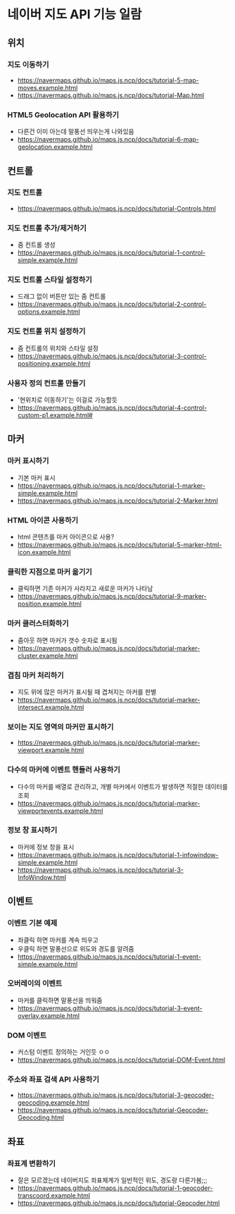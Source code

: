 # 네이버 지도 API 기능 일람
## 위치
### 지도 이동하기
- https://navermaps.github.io/maps.js.ncp/docs/tutorial-5-map-moves.example.html
- https://navermaps.github.io/maps.js.ncp/docs/tutorial-Map.html

### HTML5 Geolocation API 활용하기
- 다른건 이미 아는데 말풍선 띄우는게 나와있음
- https://navermaps.github.io/maps.js.ncp/docs/tutorial-6-map-geolocation.example.html



## 컨트롤
### 지도 컨트롤
- https://navermaps.github.io/maps.js.ncp/docs/tutorial-Controls.html

### 지도 컨트롤 추가/제거하기
- 줌 컨트롤 생성
- https://navermaps.github.io/maps.js.ncp/docs/tutorial-1-control-simple.example.html

### 지도 컨트롤 스타일 설정하기
- 드래그 없이 버튼만 있는 줌 컨트롤
- https://navermaps.github.io/maps.js.ncp/docs/tutorial-2-control-options.example.html

### 지도 컨트롤 위치 설정하기
- 줌 컨트롤의 위치와 스타일 설정
- https://navermaps.github.io/maps.js.ncp/docs/tutorial-3-control-positioning.example.html

### 사용자 정의 컨트롤 만들기
- '현위치로 이동하기'는 이걸로 가능할듯
- https://navermaps.github.io/maps.js.ncp/docs/tutorial-4-control-custom-p1.example.html#



## 마커
### 마커 표시하기
- 기본 마커 표시
- https://navermaps.github.io/maps.js.ncp/docs/tutorial-1-marker-simple.example.html
- https://navermaps.github.io/maps.js.ncp/docs/tutorial-2-Marker.html

### HTML 아이콘 사용하기
- html 콘텐츠를 마커 아이콘으로 사용?
- https://navermaps.github.io/maps.js.ncp/docs/tutorial-5-marker-html-icon.example.html

### 클릭한 지점으로 마커 옮기기
- 클릭하면 기존 마커가 사라지고 새로운 마커가 나타남
- https://navermaps.github.io/maps.js.ncp/docs/tutorial-9-marker-position.example.html

### 마커 클러스터화하기
- 줌아웃 하면 마커가 갯수 숫자로 표시됨
- https://navermaps.github.io/maps.js.ncp/docs/tutorial-marker-cluster.example.html

### 겹침 마커 처리하기
- 지도 위에 많은 마커가 표시될 때 겹쳐지는 마커를 판별
- https://navermaps.github.io/maps.js.ncp/docs/tutorial-marker-intersect.example.html

### 보이는 지도 영역의 마커만 표시하기
- https://navermaps.github.io/maps.js.ncp/docs/tutorial-marker-viewport.example.html

### 다수의 마커에 이벤트 핸들러 사용하기
- 다수의 마커를 배열로 관리하고, 개별 마커에서 이벤트가 발생하면 적절한 데이터를 조회
- https://navermaps.github.io/maps.js.ncp/docs/tutorial-marker-viewportevents.example.html

### 정보 창 표시하기
- 마커에 정보 창을 표시
- https://navermaps.github.io/maps.js.ncp/docs/tutorial-1-infowindow-simple.example.html
- https://navermaps.github.io/maps.js.ncp/docs/tutorial-3-InfoWindow.html



## 이벤트
### 이벤트 기본 예제
- 좌클릭 하면 마커를 계속 띄우고
- 우클릭 하면 말풍선으로 위도와 경도를 알려줌
- https://navermaps.github.io/maps.js.ncp/docs/tutorial-1-event-simple.example.html

### 오버레이의 이벤트
- 마커를 클릭하면 말풍선을 띄워줌
- https://navermaps.github.io/maps.js.ncp/docs/tutorial-3-event-overlay.example.html

### DOM 이벤트
- 커스텀 이벤트 정의하는 거인듯 ㅇㅇ
- https://navermaps.github.io/maps.js.ncp/docs/tutorial-DOM-Event.html

### 주소와 좌표 검색 API 사용하기
- https://navermaps.github.io/maps.js.ncp/docs/tutorial-3-geocoder-geocoding.example.html
- https://navermaps.github.io/maps.js.ncp/docs/tutorial-Geocoder-Geocoding.html



## 좌표
### 좌표계 변환하기
- 잘은 모르겠는데 네이버지도 좌표체계가 일반적인 위도, 경도랑 다른가봄;;;
- https://navermaps.github.io/maps.js.ncp/docs/tutorial-1-geocoder-transcoord.example.html
- https://navermaps.github.io/maps.js.ncp/docs/tutorial-Geocoder.html
